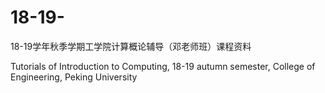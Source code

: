 # 18-19-
18-19学年秋季学期工学院计算概论辅导（邓老师班）课程资料  

Tutorials of Introduction to Computing, 18-19 autumn semester, College of Engineering, Peking University
